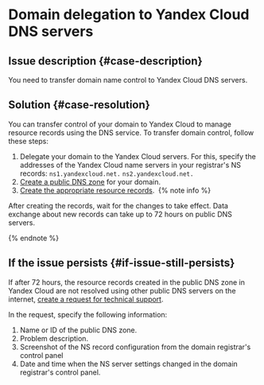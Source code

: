 # Domain delegation to Yandex Cloud DNS servers



## Issue description {#case-description}

You need to transfer domain name control to Yandex Cloud DNS servers.

## Solution {#case-resolution}

You can transfer control of your domain to Yandex Cloud to manage resource records using the DNS service.
To transfer domain control, follow these steps:

1. Delegate your domain to the Yandex Cloud servers. For this, specify the addresses of the Yandex Cloud name servers in your registrar's NS records:
   `ns1.yandexcloud.net.`
   `ns2.yandexcloud.net.`
2. [Create a public DNS zone](../../../dns/operations/zone-create-public.md) for your domain.
3. [Create the appropriate resource records](../../../dns/operations/resource-record-create.md).
   ​
   {% note info %}

After creating the records, wait for the changes to take effect.
Data exchange about new records can take up to 72 hours on public DNS servers.

{% endnote %}

## If the issue persists {#if-issue-still-persists}

If after 72 hours, the resource records created in the public DNS zone in Yandex Cloud are not resolved using other public DNS servers on the internet, [create a request for technical support](https://console.cloud.yandex.ru/support?section=contact).

In the request, specify the following information:

1. Name or ID of the public DNS zone.
2. Problem description.
3. Screenshot of the NS record configuration from the domain registrar's control panel
4. Date and time when the NS server settings changed in the domain registrar's control panel.
